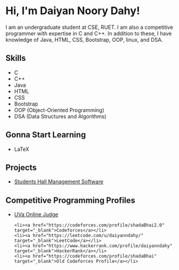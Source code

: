 <!DOCTYPE html>
<html lang="en">
<head>
    <meta charset="UTF-8">
    <meta name="viewport" content="width=device-width, initial-scale=1.0">
    
</head>
<body>

<h1>Hi, I'm Daiyan Noory Dahy!</h1>
<p>
    I am an undergraduate student at CSE, RUET. 
    I am also a competitive programmer with expertise in C and C++. 
    In addition to these, I have knowledge of Java, HTML, CSS, Bootstrap, OOP, linux, and DSA.
</p>

<h2>Skills</h2>
<ul>
    <li>C</li>
    <li>C++</li>
    <li>Java</li>
    <li>HTML</li>
    <li>CSS</li>
    <li>Bootstrap</li>
    <li>OOP (Object-Oriented Programming)</li>
    <li>DSA (Data Structures and Algorithms)</li>
</ul>

<h2>Gonna Start Learning</h2>
<ul>
    <li>LaTeX</li>
</ul>

<h2>Projects</h2>
<ul>
    <li><a href="https://github.com/DaiyanNDahy/CSE2100" target="_blank">Students Hall Management Software</a></li>
</ul>

<h2>Competitive Programming Profiles</h2>
<ul>
    <li><a href="https://uhunt.onlinejudge.org/id/893973" target="_blank">UVa Online Judge</a></li>

    <li><a href="https://codeforces.com/profile/shadaBhai2.0" target="_blank">Codeforces</a></li>
    <li><a href="https://leetcode.com/u/daiyanndahy/" target="_blank">LeetCode</a></li>
    <li><a href="https://www.hackerrank.com/profile/daiyanndahy" target="_blank">HackerRank</a></li>
    <li><a href="https://codeforces.com/profile/shadaBhai" target="_blank">Old Codeforces Profile</a></li>
</ul>

</body>
</html>
